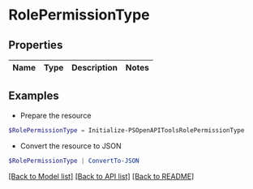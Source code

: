 # RolePermissionType
## Properties

Name | Type | Description | Notes
------------ | ------------- | ------------- | -------------

## Examples

- Prepare the resource
```powershell
$RolePermissionType = Initialize-PSOpenAPIToolsRolePermissionType 
```

- Convert the resource to JSON
```powershell
$RolePermissionType | ConvertTo-JSON
```

[[Back to Model list]](../README.md#documentation-for-models) [[Back to API list]](../README.md#documentation-for-api-endpoints) [[Back to README]](../README.md)

